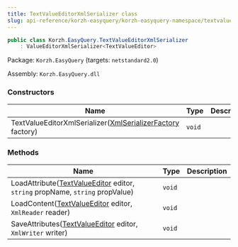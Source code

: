 ```yaml
---
title: TextValueEditorXmlSerializer class
slug: api-reference/korzh-easyquery/korzh-easyquery-namespace/textvalueeditorxmlserializer-class
---
```

```csharp
public class Korzh.EasyQuery.TextValueEditorXmlSerializer
    : ValueEditorXmlSerializer<TextValueEditor>

```
Package: `Korzh.EasyQuery` (targets: `netstandard2.0`)

Assembly: `Korzh.EasyQuery.dll`

### Constructors

| Name | Type | Description | 
| --- | --- | --- | 
| TextValueEditorXmlSerializer([XmlSerializerFactory](/api-reference/korzh-easyquery/korzh-easyquery-namespace/xmlserializerfactory-class) factory) | `void` |  | 


### Methods

| Name | Type | Description | 
| --- | --- | --- | 
| LoadAttribute([TextValueEditor](/api-reference/easydata-core/easydata-namespace/textvalueeditor-class) editor, `string` propName, `string` propValue) | `void` |  | 
| LoadContent([TextValueEditor](/api-reference/easydata-core/easydata-namespace/textvalueeditor-class) editor, `XmlReader` reader) | `void` |  | 
| SaveAttributes([TextValueEditor](/api-reference/easydata-core/easydata-namespace/textvalueeditor-class) editor, `XmlWriter` writer) | `void` |  |